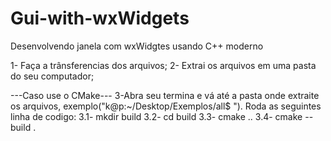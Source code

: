 # Gui-with-wxWidgets
Desenvolvendo janela com wxWidgtes usando C++ moderno

1- Faça a trânsferencias dos arquivos;
2- Extrai os arquivos em uma pasta do seu computador;

---Caso use o CMake---
3-Abra seu termina e vá até a pasta onde extraite os arquivos,  exemplo("k@p:~/Desktop/Exemplos/all$ 
"). Roda as seguintes linha  de codigo:
3.1- mkdir build
3.2- cd build
3.3- cmake ..
3.4- cmake --build .
